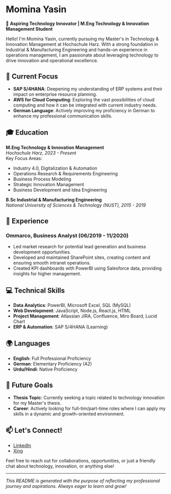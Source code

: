 # Momina Yasin

🚀 **Aspiring Technology Innovator | M.Eng Technology & Innovation Management Student**

Hello! I'm Momina Yasin, currently pursuing my Master's in Technology & Innovation Management at Hochschule Harz. With a strong foundation in Industrial & Manufacturing Engineering and hands-on experience in operations management, I am passionate about leveraging technology to drive innovation and operational excellence.

## 🌟 Current Focus
- **SAP S/4HANA**: Deepening my understanding of ERP systems and their impact on enterprise resource planning.
- **AWS for Cloud Computing**: Exploring the vast possibilities of cloud computing and how it can be integrated with current industry needs.
- **German Language**: Actively improving my proficiency in German to enhance my professional communication skills.

## 🎓 Education
**M.Eng Technology & Innovation Management**  
_Hochschule Harz, 2023 - Present_  
Key Focus Areas:
- Industry 4.0, Digitalization & Automation
- Operations Research & Requirements Engineering
- Business Process Modeling
- Strategic Innovation Management
- Business Development and Idea Engineering

**B.Sc Industrial & Manufacturing Engineering**  
_National University of Sciences & Technology (NUST), 2015 - 2019_

## 💼 Experience
### Ommarco, Business Analyst (06/2019 - 11/2020)
- Led market research for potential lead generation and business development opportunities.
- Developed and maintained SharePoint sites, creating content and ensuring smooth intranet operations.
- Created KPI dashboards with PowerBI using Salesforce data, providing insights for higher management.

## 💻 Technical Skills
- **Data Analytics**: PowerBI, Microsoft Excel, SQL (MySQL)
- **Web Development**: JavaScript, Node.js, React.js, HTML
- **Project Management**: Atlassian JIRA, Confluence, Miro Board, Lucid Chart
- **ERP & Automation**: SAP S/4HANA (Learning)

## 🌍 Languages
- **English**: Full Professional Proficiency
- **German**: Elementary Proficiency (A2)
- **Urdu/Hindi**: Native Proficiency

## 🌱 Future Goals
- **Thesis Topic**: Currently seeking a topic related to technology innovation for my Master's thesis.
- **Career**: Actively looking for full-tim/part-time roles where I can apply my skills in a dynamic and growth-oriented environment.

## 📫 Let's Connect!
- [LinkedIn](https://www.linkedin.com/in/momina-yasin/)
- [Xing](https://www.xing.com/profile/Momina_Yasin/web_profiles)

Feel free to reach out for collaborations, opportunities, or just a friendly chat about technology, innovation, or anything else!

---

*This README is generated with the purpose of reflecting my professional journey and aspirations. Always eager to learn and grow!*

